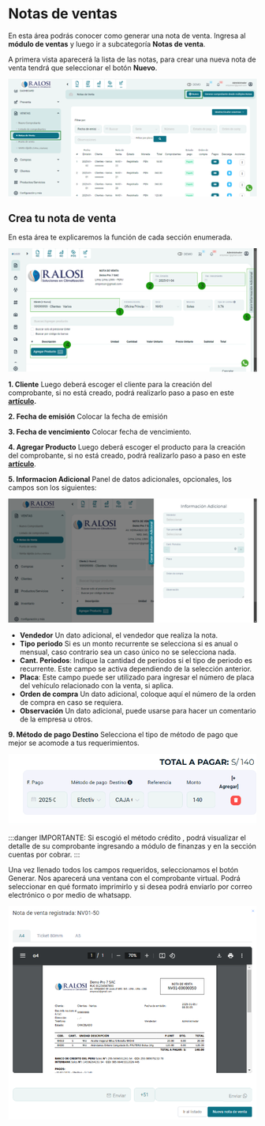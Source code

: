 # Notas de ventas

En esta área podrás conocer como generar una nota de venta.
Ingresa al **módulo de ventas** y luego ir a subcategoría **Notas de venta**.

A primera vista aparecerá la lista de las notas, para crear una nueva nota de venta tendrá que seleccionar el botón **Nuevo**.

![Alt text](img/1_nota_inicio.jpg)

## Crea tu nota de venta

En esta área te explicaremos la función de cada sección enumerada.

![Alt text](img/Nota-de-venta2.jpg)

**1. Cliente**
Luego deberá escoger el cliente para la creación del comprobante, si no está creado, podrá realizarlo paso a paso en este **[artículo](https://fastura.github.io/documentacion/ventas/Emitir-comprobantes-Facturas-y-Boletas).**

**2. Fecha de emisión**
Colocar la fecha de emisión

**3. Fecha de vencimiento**
Colocar fecha de vencimiento.

**4. Agregar Producto**
Luego deberá escoger el producto para la creación del comprobante, si no está creado, podrá realizarlo paso a paso en este **[artículo](https://fastura.github.io/documentacion/ventas/Emitir-comprobantes-Facturas-y-Boletas)**.


**5. Informacion Adicional**
Panel de datos adicionales, opcionales, los campos son los siguientes: 

![Alt text](img/info_adicional_nota_de_venta.jpg)

- **Vendedor** Un dato adicional, el vendedor que realiza la nota.
- **Tipo periodo** Si es un monto recurrente se selecciona si es anual o mensual, caso contrario sea un caso único no se selecciona nada.
- **Cant. Periodos**: Indique la cantidad de periodos si el tipo de periodo es recurrente. Este campo se activa dependiendo de la selección anterior.  
- **Placa**: Este campo puede ser utilizado para ingresar el número de placa del vehículo relacionado con la venta, si aplica.  
- **Orden de compra** Un dato adicional, coloque aquí el número de la orden de compra en caso se requiera.
- **Observación** Un dato adicional, puede usarse para hacer un comentario de la empresa u otros.

**9. Método de pago Destino**
Selecciona el tipo de método de pago que mejor se acomode a tus requerimientos.

![Alt text](img/Nota-de-venta10.png)

:::danger IMPORTANTE:
Si escogió el método crédito , podrá visualizar el detalle de su comprobante ingresando a módulo de finanzas y en la sección cuentas por cobrar.
:::

Una vez llenado todos los campos requeridos, seleccionamos el botón Generar. Nos aparecerá una ventana con el comprobante virtual. Podrá seleccionar en qué formato imprimirlo y si desea podrá enviarlo por correo electrónico o por medio de whatsapp.

![Alt text](img/Nota-de-venta8.png)
